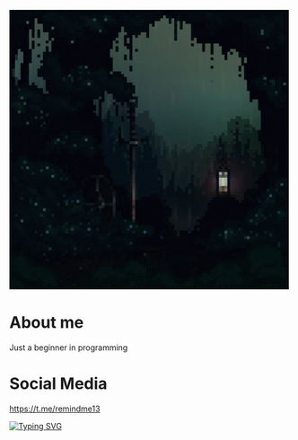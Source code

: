 ![Header](https://github.com/Determindev/Determindev/blob/main/assets/chill-rain.gif)

 # About me

  Just a beginner in programming

 # Social Media
https://t.me/remindme13



[![Typing SVG](https://readme-typing-svg.herokuapp.com?color=%&lines=Languages+and+Tools)](https://git.io/typing-svg)


